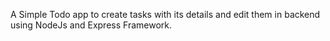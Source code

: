 A Simple Todo app to create tasks with its details and edit them in backend using NodeJs and Express Framework.
